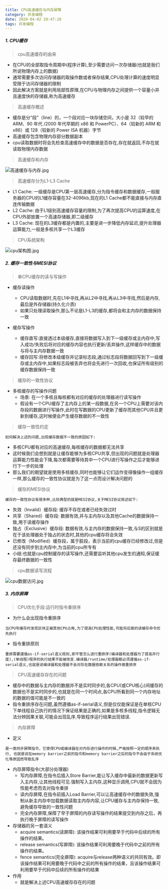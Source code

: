 ```yaml
---
title: CPU高速缓存与内存屏障
category: 并发编程
date: 2020-04-02 20:47:28
tags: 并发编程
---
```


<!-- more -->


##### 1. CPU缓存
> cpu高速缓存的由来

- 在CPU的全部取指令周期中(程序计算),至少需要访问一次存储器(也就是我们所说物理内存上的数据)
- 通常需要多次访问存储器的取操作数或者保存结果,CPU处理计算的速度明显受限于访问存储器的限制
- 因此解决方案就是利用局部性原理,在CPU与物理内存之间提供一个容量小并且速度快的存储器,称为高速缓存
> 高速缓存概述
	
- 缓存是分“段”（line）的，一个段对应一块存储空间，大小是 32（较早的 ARM、90 年代 /2000 年代早期的 x86 和 PowerPC）、64（较新的 ARM 和 x86）或 128（较新的 Power ISA 机器）字节
- 高速缓存包含物理内存部分数据副本
- cpu读取数据时将会先检查高速缓存中的数据是否存在,存在就返回,不存在就读取物理内存数据

> 高速缓存和内存

![高速缓存与内存.jpg](https://imgconvert.csdnimg.cn/aHR0cDovL3VzZXItZ29sZC1jZG4ueGl0dS5pby8yMDIwLzEvOS8xNmY4OTk1ZTZjYWFkMDNj?x-oss-process=image/format,png)

> 高速缓存分为L1-L3 Cache
	
- L1 Cache: 一级缓存是CPU第一层高速缓存,分为指令缓存和数据缓存,一般服务器的CPU的L1缓存容量在32-4096kb,现在的L1 Cache都不能直接与内存直连传输数据
- L2 Cache: 由于L1级别高速缓存容量的限制,为了再次提高CPU的运算速度,在CPU外部放置一个高速存储器,即二级缓存
- L3 Cache: 现在的L3缓存都是内置的,主要是进一步降低内存延迟,提升处理器运算能力,一般是多核共享一个L3缓存

> CPU系统架构

![cpu架构图.jpg](https://imgconvert.csdnimg.cn/aHR0cDovL3VzZXItZ29sZC1jZG4ueGl0dS5pby8yMDIwLzEvOS8xNmY4OWQ3YzhjMjFlZjhk?x-oss-process=image/format,png)

##### 2. 缓存一致性与MESI协议
> 单CPU缓存的读与写操作

- 缓存读操作
	- CPU读取数据时,先在L1中寻找,再从L2中寻找,再从L3中寻找,然后是内存,最后是外存储器(持久化介质)
	- 如果只处理读取操作,那么不论是L1-L3的缓存,都将会和主内存的数据保持一致

- 缓存写操作
	- 缓存直写:直接透过本级缓存,直接将数据写入到下一级缓存或主内存中,写入成功/失败后将对应的缓存内容也执行更新/丢弃操作,这样缓存中的数据与将与主内存数据一致
	- 缓存回写:将修改本级缓存并记录标志段,通过标志段将数据回写到下一级缓存或主内存中,如果标志段被丢弃也将会先进行一次回收,也保证所有级别的缓存数据保持一致

> 缓存的一致性协议

- 多核缓存的写操作问题
	- 场景: 在一个多核且每核都有对应的缓存的处理器进行读写操作
	- 假设有一个CPU缓存了主内存上的某一段数据,在另一个CPU上需要对该内存段的数据进行写操作,此时在写数据的CPU更新了缓存而其他CPU并且更新到缓存,这时候便会产生缓存数据的不一致性

> 缓存一致性约定

```text
如何解决上述的问题,出现缓存数据不一致的原因如下:
```
- 多核CPU都有对应的高速缓存,每核缓存的数据都无法共享
- 这时候我们会想到就是让缓存能够为多核CPU共享,但出现的问题就是处理器运算能力性能会下降,每次都需要等待其中一个CPU进行写操作之后才能够进行下一步的处理
- 那么我们的期望就是使用多核缓存,同时也能够让它们运作变得像操作一组缓存一样,那么缓存的一致性协议就是为了这一点而设计解决问题的

> 缓存的MESI协议

```text
缓存的一致性协议有很多种,比较典型的就是MESI协议,关于MESI协议简述如下:
```
- 失效（Invalid）缓存段: 缓存不存在或者已经失效过时
- 共享（Shared）缓存段: 数据有效,并与主内存以及其他Cache的数据保持一致,用于读缓存操作
- 独占（Exclusive）缓存段: 数据有效,与主内存的数据保持一致,与S的区别就是在于该处理器处于独占的状态时,其他的cpu缓存将会失效
- 已修改（Modified）缓存段，属于脏段，表示当前的cpu缓存已经修改过,但是还没有同步到主内存中,为当前的cpu所专有
- 小结:也就是cpu控制缓存的读写操作,还需要监听其他cpu发生的通知,保证缓存最终数据的一致性

> cpu数据读写流程

![cpu数据访问.jpg](https://imgconvert.csdnimg.cn/aHR0cDovL3VzZXItZ29sZC1jZG4ueGl0dS5pby8yMDIwLzEvOC8xNmY4NWM1NTRmMDgyNDU2?x-oss-process=image/format,png)

##### 3. 内存屏障
> CPU优化手段:运行时指令重排序

- 为什么会出现指令重排序
```text
当CPU写缓存时发现区块正被其他CPU占用,为了提高CPU处理性能,可能将后面的读缓存命令优先执行
```

- 指令重排原则
```text
重排需要遵循as-if-serial语义规则,即不管怎么进行重排序(编译器和处理器为了提高并行度),(单线程)程序的执行结果不能被改变.编译器/runtime/处理器都必须遵循as-if-serial语义,也就是说编译器和处理器不会对存在数据依赖关系的操作做重排序
```

> CPU高速缓存存在的问题

- 缓存中的数据与主内存的数据并不是实时同步的,各CPU(或CPU核心)间缓存的数据也不是实时同步的,也就是在同一个时间点,各CPU所看到同一个内存地址的数据的值可能是不一致的
- 指令重排序存在问题,虽然遵循as-if-serial语义,但是仅仅能保证是在单核CPU下单线程自己执行的情况下保证结果是正确的,如果是多核多线程,指令逻辑无法分辨因果关联,可能会出现乱序,导致程序运行结果出现错误.

> 内存屏障

- 定义
```text
是一类同步屏障指令，它使得CPU或编译器在对内存进行操作的时候,严格按照一定的顺序来执行, 也就是说在memory barrier之前的指令和memory barrier之后的指令不会由于系统优化等原因而导致乱序
```
- 内存屏障指令(大部分处理器)
	- 写内存屏障,在指令后插入Store Barrier,能让写入缓存中最新的数据更新写入主内存,让其他线程可见.强制写入主内存,这种显示调用,CPU就不会因为性能考虑而去对指令重排
	- 读内存屏障,在指令前插入Load Barrier,可以让高速缓存中的数据失效,强制从新主内存中加载数据读取主内存内容,让CPU缓存与主内存保持一致,避免缓存导致的一致性问题
	- 完全内存屏障,保障了早于屏障的内存读写操作的结果提交到内存之后，再执行晚于屏障的读写操作
- 存储器的另一套语义
	- acquire semantics(读屏障): 该操作结果可利用要早于代码中后续的所有操作的结果。
	- release semantics(写屏障): 该操作结果可利用要晚于代码中之前的所有操作的结果。
	- fence semantics(完全屏障): acquire与release两种语义的共同有效。即该操作结果可利用要晚于代码中之前的所有操作的结果，且该操作结果可利用要早于代码中后续的所有操作的结果
- 作用
    - 就是解决上述CPU高速缓存存在的问题
